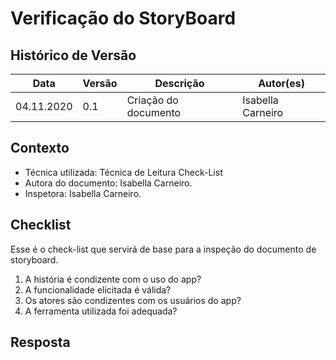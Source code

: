 # Verificação do StoryBoard

## Histórico de Versão
<table class="table table-striped border">
    <thead>
        <th>Data</th> 
        <th>Versão </th> 
        <th>Descrição</th> 
        <th>Autor(es)</th>
    </thead>
    <tbody>
        <tr>
            <td> 04.11.2020 </td>
            <td>  0.1   </td>
            <td> Criação do documento</td>
            <td> Isabella Carneiro </td>
        </tr>
    </tbody>
</table>

## Contexto
- Técnica utilizada: Técnica de Leitura Check-List
- Autora do documento: Isabella Carneiro.
- Inspetora: Isabella Carneiro.


## Checklist
Esse é o check-list que servirá de base para a inspeção do documento de storyboard.
<br>

1. A história é condizente com o uso do app?
2. A funcionalidade elicitada é válida?
3. Os atores são condizentes com os usuários do app?
4. A ferramenta utilizada foi adequada?

## Resposta
